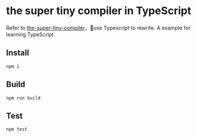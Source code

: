 # the super tiny compiler in TypeScript

Refer to [the-super-tiny-compiler](https://github.com/jamiebuilds/the-super-tiny-compiler)，use Typescript to rewrite. A example for learning TypeScript.

## Install

`npm i`

## Build

`npm run build`

## Test

`npm test`